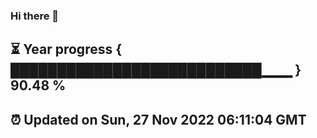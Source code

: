 ### Hi there 👋
⏳ Year progress { ███████████████████████████▁▁▁ } 90.48 %
---
⏰ Updated on Sun, 27 Nov 2022 06:11:04 GMT
---
